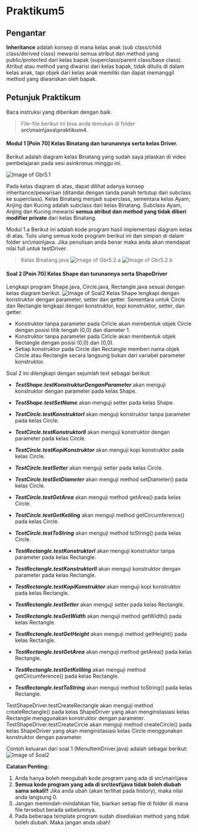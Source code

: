 # Praktikum5
## Pengantar
**Inheritance** adalah konsep di mana kelas anak (sub class/child class/derived class) mewarisi semua atribut dan method yang public/protected dari kelas bapak (superclass/parent class/base class).
Atribut atau method yang diwarisi dari kelas bapak, tidak ditulis di dalam kelas anak, tapi objek dari kelas anak memiliki dan dapat memanggil method yang diwariskan oleh bapak.

## Petunjuk Praktikum
Baca instruksi yang diberikan dengan baik.
>File-file berikut ini bisa anda temukan di folder **src\main\java\praktikum4**.

#### Modul 1 **[Poin 70]** Kelas Binatang dan turunannya serta kelas Driver.
Berikut adalah diagram kelas Binatang yang sudah saya jelaskan di video pembelajaran pada sesi asinkronus minggu ini.

![Image of Gbr5.1](https://apipuro.del.ac.id/v1/file/9c99743a4040f937b3e52d5561cb7b6d)

Pada kelas diagram di atas, dapat dilihat adanya konsep inheritance/pewarisan (ditandai dengan tanda panah tertutup dari subclass ke superclass). Kelas Binatang menjadi superclass, sementara kelas Ayam, Anjing dan Kucing adalah subclass dari kelas Binatang. 
Subclass Ayam, Anjing dan Kucing mewarisi **semua atribut dan method yang tidak diberi modifier private** dari kelas Binatang.

Modul 1.a Berikut ini adalah kode program hasil implementasi diagram kelas di atas. Tulis ulang semua kode program berikut ini dan simpan di dalam folder src\main\java. Jika penulisan anda benar maka anda akan mendapat nilai full untuk testDriver.

>Kelas Binatang.java
![Image of Gbr5.2.a](https://apipuro.del.ac.id/v1/file/902511ddcc61fe078d06e1cbc20fcd6a)
![Image of Gbr5.2.b](https://apipuro.del.ac.id/v1/file/4c22f9e32cde23817646d9090b3dd58a)



#### Soal 2 **[Poin 70]** Kelas Shape dan turunannya serta ShapeDriver
Lengkapi program Shape.java, Circle.java, Rectangle.java sesuai dengan kelas diagram berikut.
![Image of Soal2](http://api.puro.del.ac.id/v1/file/1a67003e6dac5fc3cb2976e7e8641a12)
Kelas Shape lengkapi dengan konstruktor dengan parameter, setter dan getter. Sementara untuk Circle dan Rectangle lengkapi dengan konstruktor, kopi konstruktor, setter, dan getter.

* Konstruktor tanpa parameter pada Cirlcle akan membentuk objek Circle dengan posisi titik tengah (0,0) dan diameter 1.
* Konstruktor tanpa parameter pada Cirlcle akan membentuk objek Rectangle dengan posisi (0,0) dan (0,0).
* Setiap konstruktor pada Circle dan Rectangle memberi nama objek Circle atau Rectangle secara langsung bukan dari variabel parameter konstruktor.

Soal 2 ini dilengkapi dengan sejumlah test sebagai berikut:
* ***TestShape.testKonstrukturDenganParameter*** akan menguji konstruktor dengan parameter pada kelas Shape.
* ***TestShape.testSetName*** akan menguji setter pada kelas Shape.

* ***TestCircle.testKonstruktorI*** akan menguji konstruktor tanpa parameter pada kelas Circle.
* ***TestCircle.testKonstruktorII*** akan menguji konstruktor dengan parameter pada kelas Circle.
* ***TestCircle.testKopiKonstruktor*** akan menguji kopi konstruktor pada kelas Circle.
* ***TestCircle.testSetter*** akan menguji setter pada kelas Circle.
* ***TestCircle.testSetDiameter*** akan menguji method setDiameter() pada kelas Circle.
* ***TestCircle.testGetArea*** akan menguji method getArea() pada kelas Circle.
* ***TestCircle.testGetKeliling*** akan menguji method getCircumference() pada kelas Circle.
* ***TestCircle.testToString*** akan menguji method toString() pada kelas Circle.

* ***TestRectangle.testKonstruktorI*** akan menguji konstruktor tanpa parameter pada kelas Rectangle.
* ***TestRectangle.testKonstruktorII*** akan menguji konstruktor dengan parameter pada kelas Rectangle.
* ***TestRectangle.testKopiKonstruktor*** akan menguji kopi konstruktor pada kelas Rectangle.
* ***TestRectangle.testSetter*** akan menguji setter pada kelas Rectangle.
* ***TestRectangle.tesGetWidth*** akan menguji method getWidth() pada kelas Rectangle.
* ***TestRectangle.testGetHeight*** akan menguji method getHeight() pada kelas Rectangle.
* ***TestRectangle.testGetArea*** akan menguji method getArea() pada kelas Rectangle.
* ***TestRectangle.testGetKeliling*** akan menguji method getCircumference() pada kelas Rectangle.
* ***TestRectangle.testToString*** akan menguji method toString() pada kelas Rectangle.

TestShapeDriver.testCreateRectangle akan menguji method createRectangle() pada kelas ShapeDriver yang akan menginstasiasi kelas Rectangle menggunakan konstruktor dengan parameter.
TestShapeDriver.testCreateCircle akan menguji method createCircle() pada kelas ShapeDriver yang akan menginstasiasi kelas Circle menggunakan konstruktor dengan parameter.

Contoh keluaran dari soal 1 (MenuItemDriver.java) adalah sebagai berikut:
![Image of Soal2](http://api.puro.del.ac.id/v1/file/c574cd8813db9cf404c405927a73d5fc)


	
 


**Catatan Penting:**
1. Anda hanya boleh mengubah kode program yang ada di src\main\java
1. **Semua kode program yang ada di src\test\java  tidak boleh diubah sama sekali!!** Jika anda ubah (akan terlihat pada history), maka nilai anda langsung 0.
1. Jangan memindah-mindahkan file, biarkan setiap file di folder di mana file tersebut berada sebelumnya.
1. Pada beberapa template program sudah disediakan method yang tidak boleh diubah. Maka jangan anda ubah!
